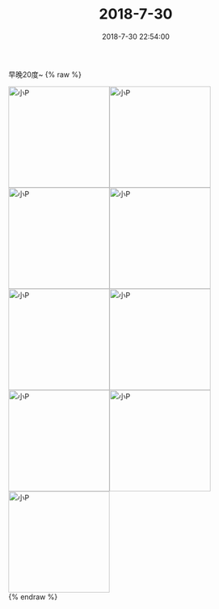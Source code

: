 ﻿---
title: "2018-7-30"
date: 2018-7-30 22:54:00
tags: 文字
categories: 妈妈
---
早晚20度~
{% raw %}
<div style="width:500 px">
<div style="float:left; width:100 px"><img src="/images/微信图片_20190213142249.jpg" width="200" alt="小P"></div>
<div style="float:left; width:100 px"><img src="/images/微信图片_20190213142253.jpg" width="200" alt="小P"></div>
<div style="float:left; width:100 px"><img src="/images/微信图片_20190213142256.jpg" width="200" alt="小P"></div>
<div style="float:left; width:100 px"><img src="/images/微信图片_20190213142300.jpg" width="200" alt="小P"></div>
<div style="float:left; width:100 px"><img src="/images/微信图片_20190213142304.jpg" width="200" alt="小P"></div>
<div style="float:left; width:100 px"><img src="/images/微信图片_20190213142308.jpg" width="200" alt="小P"></div>
<div style="float:left; width:100 px"><img src="/images/微信图片_20190213142311.jpg" width="200" alt="小P"></div>
<div style="float:left; width:100 px"><img src="/images/微信图片_20190213142315.jpg" width="200" alt="小P"></div>
<div style="float:left; width:100 px"><img src="/images/微信图片_20190213142319.jpg" width="200" alt="小P"></div>
<div style="clear:both"></div>
</div>
{% endraw %}
